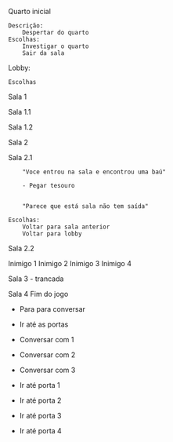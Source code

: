 Quarto inicial

    Descrição:
        Despertar do quarto
    Escolhas:
        Investigar o quarto
        Sair da sala

Lobby:

    Escolhas

Sala 1

Sala 1.1

Sala 1.2

Sala 2

Sala 2.1

        "Voce entrou na sala e encontrou uma baú"

        - Pegar tesouro


        "Parece que está sala não tem saída"

    Escolhas:
        Voltar para sala anterior
        Voltar para lobby

Sala 2.2

Inimigo 1
Inimigo 2
Inimigo 3
Inimigo 4

Sala 3 - trancada

Sala 4
Fim do jogo

- Para para conversar
- Ir até as portas

- Conversar com 1
- Conversar com 2
- Conversar com 3

- Ir até porta 1
- Ir até porta 2
- Ir até porta 3
- Ir até porta 4
